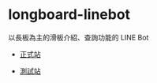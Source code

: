 # longboard-linebot
以長板為主的滑板介紹、查詢功能的 LINE Bot

* [正式站](https://line.me/R/ti/p/@117idlhz)

* [測試站](https://line.me/R/ti/p/@512sfhjo)
